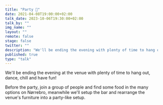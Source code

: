 ```yaml
---
title: "Party 🎉"
date: 2021-04-08T19:00:00+02:00
talk_date: 2023-10-06T19:30:00+02:00
talk_by: ""
img_name: ""
layout: ""
remote: false
stage: false
twitter: ""
description: "We'll be ending the evening with plenty of time to hang out, dance, chill and have fun!"
published: true
type: "talk"
---
```


We'll be ending the evening at the venue with plenty of time to hang out, dance, chill and have fun!

Before the party, join a group of people and find some food in the many options on Nørrebro, meanwhile we'll setup the bar and rearrange the venue's furniture into a party-like setup.

